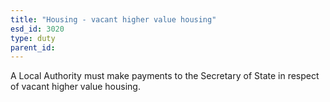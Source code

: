 ```yaml
---
title: "Housing - vacant higher value housing"
esd_id: 3020
type: duty
parent_id:  
---
```


A Local Authority must make payments to the Secretary of State in respect of vacant higher value housing.

